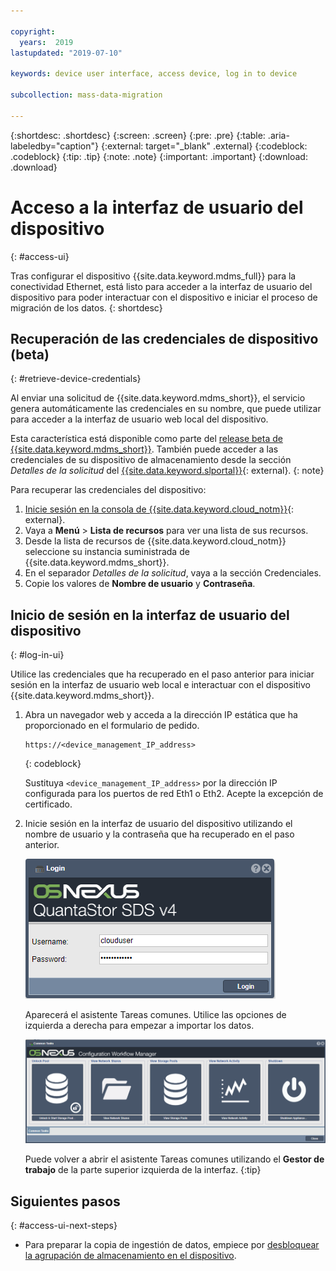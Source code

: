 ```yaml
---

copyright:
  years:  2019
lastupdated: "2019-07-10"

keywords: device user interface, access device, log in to device

subcollection: mass-data-migration

---
```


{:shortdesc: .shortdesc}
{:screen: .screen}
{:pre: .pre}
{:table: .aria-labeledby="caption"}
{:external: target="_blank" .external}
{:codeblock: .codeblock}
{:tip: .tip}
{:note: .note}
{:important: .important}
{:download: .download}

# Acceso a la interfaz de usuario del dispositivo
{: #access-ui}

Tras configurar el dispositivo {{site.data.keyword.mdms_full}} para la conectividad Ethernet, está listo para acceder a la interfaz de usuario del dispositivo para poder interactuar con el dispositivo e iniciar el proceso de migración de los datos.
{: shortdesc}

## Recuperación de las credenciales de dispositivo (beta)
{: #retrieve-device-credentials}

Al enviar una solicitud de {{site.data.keyword.mdms_short}}, el servicio genera automáticamente las credenciales en su nombre, que puede utilizar para acceder a la interfaz de usuario web local del dispositivo. 

Esta característica está disponible como parte del [release beta de {{site.data.keyword.mdms_short}}](/docs/infrastructure/mass-data-migration?topic=mass-data-migration-beta). También puede acceder a las credenciales de su dispositivo de almacenamiento desde la sección _Detalles de la solicitud_ del [{{site.data.keyword.slportal}}](https://control.softlayer.com/storage/mdms){: external}.
{: note}

Para recuperar las credenciales del dispositivo:

1. [Inicie sesión en la consola de {{site.data.keyword.cloud_notm}}](https://{DomainName}/){: external}.
2. Vaya a **Menú** &gt; **Lista de recursos** para ver una lista de sus recursos.
3. Desde la lista de recursos de {{site.data.keyword.cloud_notm}} seleccione su instancia suministrada de {{site.data.keyword.mdms_short}}.
4. En el separador _Detalles de la solicitud_, vaya a la sección Credenciales.
5. Copie los valores de **Nombre de usuario** y **Contraseña**.

## Inicio de sesión en la interfaz de usuario del dispositivo
{: #log-in-ui}

Utilice las credenciales que ha recuperado en el paso anterior para iniciar sesión en la interfaz de usuario web local e interactuar con el dispositivo {{site.data.keyword.mdms_short}}.

1. Abra un navegador web y acceda a la dirección IP estática que ha proporcionado en el formulario de pedido.

   ```
   https://<device_management_IP_address>
   ```
   {: codeblock}

   Sustituya `<device_management_IP_address>` por la dirección IP configurada para los puertos de red Eth1 o Eth2. Acepte la excepción de certificado.

2. Inicie sesión en la interfaz de usuario del dispositivo utilizando el nombre de usuario y la contraseña que ha recuperado en el paso anterior. 

   ![Página de inicio de sesión](images/login.png)
   
   Aparecerá el asistente Tareas comunes. Utilice las opciones de izquierda a derecha para empezar a importar los datos.

   ![Iconos de flujo de trabajos](images/workflow.png)

   Puede volver a abrir el asistente Tareas comunes utilizando el **Gestor de trabajo** de la parte superior izquierda de la interfaz.
   {:tip}

## Siguientes pasos
{: #access-ui-next-steps}

- Para preparar la copia de ingestión de datos, empiece por [desbloquear la agrupación de almacenamiento en el dispositivo](/docs/infrastructure/mass-data-migration?topic=mass-data-migration-unlock-storage-pool).
